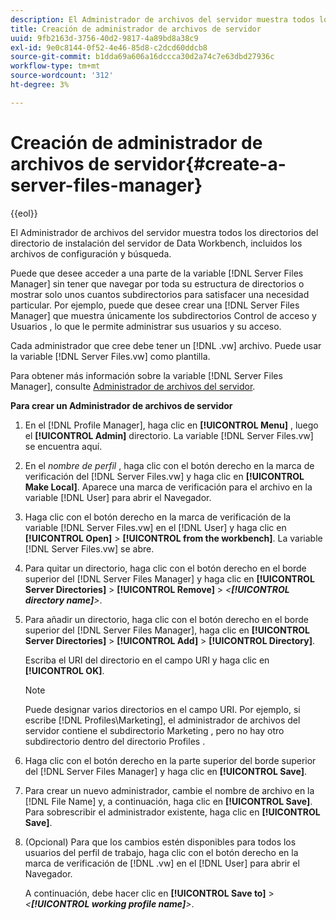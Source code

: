 ```yaml
---
description: El Administrador de archivos del servidor muestra todos los directorios del directorio de instalación del servidor de Data Workbench, incluidos los archivos de configuración y búsqueda.
title: Creación de administrador de archivos de servidor
uuid: 9fb2163d-3756-40d2-9817-4a89bd8a38c9
exl-id: 9e0c8144-0f52-4e46-85d8-c2dcd60ddcb8
source-git-commit: b1dda69a606a16dccca30d2a74c7e63dbd27936c
workflow-type: tm+mt
source-wordcount: '312'
ht-degree: 3%

---
```


# Creación de administrador de archivos de servidor{#create-a-server-files-manager}

{{eol}}

El Administrador de archivos del servidor muestra todos los directorios del directorio de instalación del servidor de Data Workbench, incluidos los archivos de configuración y búsqueda.

Puede que desee acceder a una parte de la variable [!DNL Server Files Manager] sin tener que navegar por toda su estructura de directorios o mostrar solo unos cuantos subdirectorios para satisfacer una necesidad particular. Por ejemplo, puede que desee crear una [!DNL Server Files Manager] que muestra únicamente los subdirectorios Control de acceso y Usuarios , lo que le permite administrar sus usuarios y su acceso.

Cada administrador que cree debe tener un [!DNL .vw] archivo. Puede usar la variable [!DNL Server Files.vw] como plantilla.

Para obtener más información sobre la variable [!DNL Server Files Manager], consulte [Administrador de archivos del servidor](../../../../home/c-get-started/c-admin-intrf/c-svr-files-mgr.md#concept-73a0808487c8424285ae7302f53bc5f4).

**Para crear un Administrador de archivos de servidor**

1. En el [!DNL Profile Manager], haga clic en **[!UICONTROL Menu]** , luego el **[!UICONTROL Admin]** directorio. La variable [!DNL Server Files.vw] se encuentra aquí.
1. En el *nombre de perfil* , haga clic con el botón derecho en la marca de verificación del [!DNL Server Files.vw] y haga clic en **[!UICONTROL Make Local]**. Aparece una marca de verificación para el archivo en la variable [!DNL User] para abrir el Navegador.
1. Haga clic con el botón derecho en la marca de verificación de la variable [!DNL Server Files.vw] en el [!DNL User] y haga clic en **[!UICONTROL Open]** > **[!UICONTROL from the workbench]**. La variable [!DNL Server Files.vw] se abre.
1. Para quitar un directorio, haga clic con el botón derecho en el borde superior del [!DNL Server Files Manager] y haga clic en **[!UICONTROL Server Directories]** > **[!UICONTROL Remove]** > *&lt;**[!UICONTROL directory name]**>*.
1. Para añadir un directorio, haga clic con el botón derecho en el borde superior del [!DNL Server Files Manager], haga clic en **[!UICONTROL Server Directories]** > **[!UICONTROL Add]** > **[!UICONTROL Directory]**.

   Escriba el URI del directorio en el campo URI y haga clic en **[!UICONTROL OK]**.

   >[!NOTE]
   >
   >Puede designar varios directorios en el campo URI. Por ejemplo, si escribe [!DNL Profiles\Marketing\], el administrador de archivos del servidor contiene el subdirectorio Marketing , pero no hay otro subdirectorio dentro del directorio Profiles .

1. Haga clic con el botón derecho en la parte superior del borde superior del [!DNL Server Files Manager] y haga clic en **[!UICONTROL Save]**.
1. Para crear un nuevo administrador, cambie el nombre de archivo en la [!DNL File Name] y, a continuación, haga clic en **[!UICONTROL Save]**. Para sobrescribir el administrador existente, haga clic en **[!UICONTROL Save]**.
1. (Opcional) Para que los cambios estén disponibles para todos los usuarios del perfil de trabajo, haga clic con el botón derecho en la marca de verificación de [!DNL .vw] en el [!DNL User] para abrir el Navegador.

   A continuación, debe hacer clic en **[!UICONTROL Save to]** > *&lt;**[!UICONTROL working profile name]**>*.
